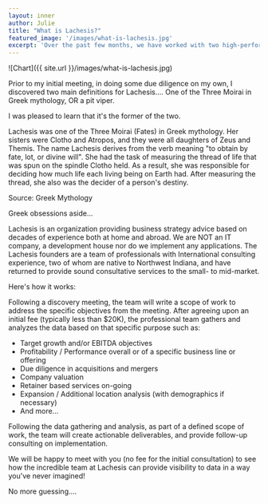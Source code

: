 ```yaml
---
layout: inner
author: Julie
title: "What is Lachesis?"
featured_image: '/images/what-is-lachesis.jpg'
excerpt: 'Over the past few months, we have worked with two high-performing clients who were trying to improve their financial results. Despite the fact that these clients operate in completely different industries and serve completely different customers, there are similarities in the difficulties we faced while helping these companies...'
---
```

![Chart]({{ site.url }}/images/what-is-lachesis.jpg)

Prior to my initial meeting, in doing some due diligence on my own, I discovered two main definitions for Lachesis.... One of the Three Moirai in Greek mythology, OR a pit viper.

I was pleased to learn that it's the former of the two.

Lachesis was one of the Three Moirai (Fates) in Greek mythology. Her sisters were Clotho and Atropos, and they were all daughters of Zeus and Themis. The name Lachesis derives from the verb meaning "to obtain by fate, lot, or divine will". She had the task of measuring the thread of life that was spun on the spindle Clotho held. As a result, she was responsible for deciding how much life each living being on Earth had. After measuring the thread, she also was the decider of a person's destiny.

Source: Greek Mythology

Greek obsessions aside... 

Lachesis is an organization providing business strategy advice based on decades of experience both at home and abroad. We are NOT an IT company, a development house nor do we implement any applications. The Lachesis founders are a team of professionals with International consulting experience, two of whom are native to Northwest Indiana, and have returned to provide sound consultative services to the small- to mid-market.

Here's how it works:

Following a discovery meeting, the team will write a scope of work to address the specific objectives from the meeting. After agreeing upon an initial fee (typically less than $20K), the professional team gathers and analyzes the data based on that specific purpose such as:

* Target growth and/or EBITDA objectives
* Profitability / Performance overall or of a specific business line or offering
* Due diligence in acquisitions and mergers
* Company valuation
* Retainer based services on-going
* Expansion / Additional location analysis (with demographics if necessary)
* And more...

Following the data gathering and analysis, as part of a defined scope of work, the team will create actionable deliverables, and provide follow-up consulting on implementation. 

We will be happy to meet with you (no fee for the initial consultation) to see how the incredible team at Lachesis can provide visibility to data in a way you've never imagined!

No more guessing....